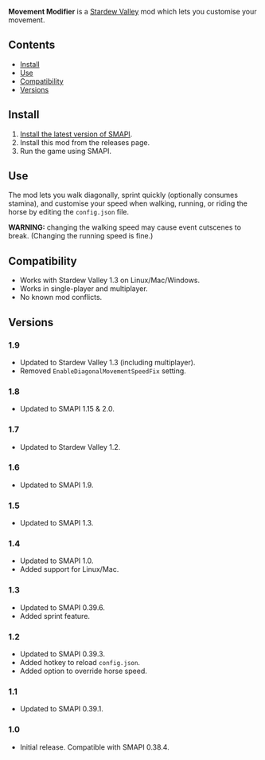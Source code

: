 ﻿﻿**Movement Modifier** is a [Stardew Valley](http://stardewvalley.net/) mod which lets you customise
your movement.

## Contents
* [Install](#install)
* [Use](#use)
* [Compatibility](#compatibility)
* [Versions](#versions)

## Install
1. [Install the latest version of SMAPI](https://smapi.io).
2. Install this mod from the releases page.
3. Run the game using SMAPI.

## Use
The mod lets you walk diagonally, sprint quickly (optionally consumes stamina), and customise your
speed when walking, running, or riding the horse by editing the `config.json` file.

**WARNING:** changing the walking speed may cause event cutscenes to break. (Changing the running
speed is fine.)

## Compatibility
* Works with Stardew Valley 1.3 on Linux/Mac/Windows.
* Works in single-player and multiplayer.
* No known mod conflicts.

## Versions
### 1.9
* Updated to Stardew Valley 1.3 (including multiplayer).
* Removed `EnableDiagonalMovementSpeedFix` setting.

### 1.8
* Updated to SMAPI 1.15 & 2.0.

### 1.7
* Updated to Stardew Valley 1.2.

### 1.6
* Updated to SMAPI 1.9.

### 1.5
* Updated to SMAPI 1.3.

### 1.4
* Updated to SMAPI 1.0.
* Added support for Linux/Mac.

### 1.3
* Updated to SMAPI 0.39.6.
* Added sprint feature.

### 1.2
* Updated to SMAPI 0.39.3.
* Added hotkey to reload `config.json`.
* Added option to override horse speed.

### 1.1
* Updated to SMAPI 0.39.1.

### 1.0
* Initial release. Compatible with SMAPI 0.38.4.
